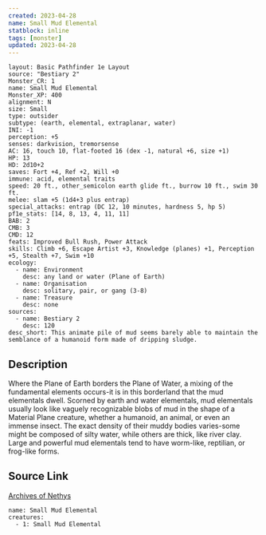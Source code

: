 ```yaml
---
created: 2023-04-28
name: Small Mud Elemental
statblock: inline
tags: [monster]
updated: 2023-04-28
---
```

```statblock
layout: Basic Pathfinder 1e Layout
source: "Bestiary 2"
Monster_CR: 1
name: Small Mud Elemental
Monster_XP: 400
alignment: N
size: Small
type: outsider
subtype: (earth, elemental, extraplanar, water)
INI: -1
perception: +5
senses: darkvision, tremorsense
AC: 16, touch 10, flat-footed 16 (dex -1, natural +6, size +1)
HP: 13
HD: 2d10+2
saves: Fort +4, Ref +2, Will +0
immune: acid, elemental traits
speed: 20 ft., other_semicolon earth glide ft., burrow 10 ft., swim 30 ft.
melee: slam +5 (1d4+3 plus entrap)
special_attacks: entrap (DC 12, 10 minutes, hardness 5, hp 5)
pf1e_stats: [14, 8, 13, 4, 11, 11]
BAB: 2
CMB: 3
CMD: 12
feats: Improved Bull Rush, Power Attack
skills: Climb +6, Escape Artist +3, Knowledge (planes) +1, Perception +5, Stealth +7, Swim +10
ecology:
  - name: Environment
    desc: any land or water (Plane of Earth)
  - name: Organisation
    desc: solitary, pair, or gang (3-8)
  - name: Treasure
    desc: none
sources:
  - name: Bestiary 2
    desc: 120
desc_short: This animate pile of mud seems barely able to maintain the semblance of a humanoid form made of dripping sludge.
```
## Description
Where the Plane of Earth borders the Plane of Water, a mixing of the fundamental elements occurs-it is in this borderland that the mud elementals dwell. Scorned by earth and water elementals, mud elementals usually look like vaguely recognizable blobs of mud in the shape of a Material Plane creature, whether a humanoid, an animal, or even an immense insect. The exact density of their muddy bodies varies-some might be composed of silty water, while others are thick, like river clay. Large and powerful mud elementals tend to have worm-like, reptilian, or frog-like forms.
## Source Link
[Archives of Nethys](https://aonprd.com/MonsterDisplay.aspx?ItemName=Small%20Mud%20Elemental)
```encounter-table
name: Small Mud Elemental
creatures:
  - 1: Small Mud Elemental
```
